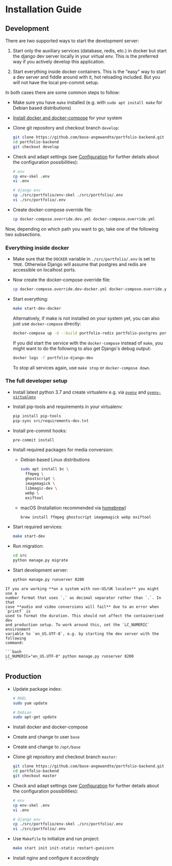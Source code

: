 # Installation Guide

## Development

There are two supported ways to start the development server:

1. Start only the auxiliary services (database, redis, etc.) in docker
   but start the django dev server locally in your virtual env. This
   is the preferred way if you actively develop this application.

2. Start everything inside docker containers. This is the "easy" way
   to start a dev server and fiddle around with it, hot reloading included.
   But you will not have the local pre-commit setup.

In both cases there are some common steps to follow:

- Make sure you have `make` installed (e.g. with `sudo apt install make`
  for Debian based distributions)

- [Install docker and docker-compose](https://docs.docker.com/get-docker/)
  for your system

- Clone git repository and checkout branch `develop`:

  ```bash
  git clone https://github.com/base-angewandte/portfolio-backend.git
  cd portfolio-backend
  git checkout develop
  ```

- Check and adapt settings (see [Configuration](./configuration.md) for further details about the configuration possibilities):

  ```bash
  # env
  cp env-skel .env
  vi .env

  # django env
  cp ./src/portfolio/env-skel ./src/portfolio/.env
  vi ./src/portfolio/.env
  ```

- Create docker-compose override file:

  ```bash
  cp docker-compose.override.dev.yml docker-compose.override.yml
  ```

Now, depending on which path you want to go, take one of the following two
subsections.

### Everything inside docker

- Make sure that the `DOCKER` variable in `./src/portfolio/.env` is set to
  `TRUE`. Otherwise Django will assume that postgres and redis are accessible
  on localhost ports.

- Now create the docker-compose override file:

  ```bash
  cp docker-compose.override.dev-docker.yml docker-compose.override.yml
  ```

- Start everything:

  ```bash
  make start-dev-docker
  ```

  Alternatively, if make is not installed on your system yet, you can
  also just use `docker-compose` directly:

  ```bash
  docker-compose up -d --build portfolio-redis portfolio-postgres portfolio-lool portfolio-django
  ```

  If you did start the service with the `docker-compose` instead of `make`, you
  might want to do the following to also get Django's debug output:

  ```bash
  docker logs -f portfolio-django-dev
  ```

  To stop all services again, use `make stop` or `docker-compose down`.

### The full developer setup

- Install latest python 3.7 and create virtualenv e.g. via [`pyenv`](https://github.com/pyenv/pyenv) and [`pyenv-virtualenv`](https://github.com/pyenv/pyenv-virtualenv)

- Install pip-tools and requirements in your virtualenv:

  ```bash
  pip install pip-tools
  pip-sync src/requirements-dev.txt
  ```

- Install pre-commit hooks:

  ```bash
  pre-commit install
  ```

- Install required packages for media conversion:

  - Debian based Linux distributions

    ```bash
    sudo apt install bc \
      ffmpeg \
      ghostscript \
      imagemagick \
      libmagic-dev \
      webp \
      exiftool
    ```

  - macOS (Installation recommended via [homebrew](https://brew.sh/))

    ```bash
    brew install ffmpeg ghostscript imagemagick webp exiftool
    ```

- Start required services:

  ```bash
  make start-dev
  ```

- Run migration:

  ```bash
  cd src
  python manage.py migrate
  ```

- Start development server:

  ```bash
  python manage.py runserver 8200
  ```

````{note}
If you are working **on a system with non-US/UK locales** you might use a
number format that uses `,` as decimal separator rather than `.`. In that
case **audio and video conversions will fail** due to an error when `printf` is
used to format the duration. This should not affect the containerised dev
and production setup. To work around this, set the `LC_NUMERIC` environment
variable to `en_US.UTF-8`, e.g. by starting the dev server with the following
command:

```bash
LC_NUMERIC="en_US.UTF-8" python manage.py runserver 8200
```
````

## Production

- Update package index:

  ```bash
  # RHEL
  sudo yum update

  # Debian
  sudo apt-get update
  ```

- Install docker and docker-compose

- Create and change to user `base`

- Create and change to `/opt/base`

- Clone git repository and checkout branch `master`:

  ```bash
  git clone https://github.com/base-angewandte/portfolio-backend.git
  cd portfolio-backend
  git checkout master
  ```

- Check and adapt settings (see [Configuration](./configuration.md) for further details about the configuration possibilities):

  ```bash
  # env
  cp env-skel .env
  vi .env

  # django env
  cp ./src/portfolio/env-skel ./src/portfolio/.env
  vi ./src/portfolio/.env
  ```

- Use `Makefile` to initialize and run project:

  ```bash
  make start init init-static restart-gunicorn
  ```

- Install nginx and configure it accordingly
